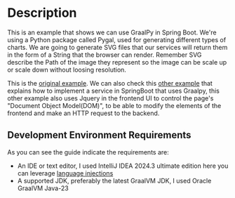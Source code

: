 # Description
This is an example that shows we can use GraalPy in Spring Boot. We're using a Python package
called Pygal, used for generating different types of charts. We are going to generate
SVG files that our services will return them in the form of a String that the browser can
render. Remember SVG describe the Path of the image they represent so the image can be
scale up or scale down without loosing resolution.

This is the [original example](https://github.com/graalvm/graal-languages-demos/tree/main/graalpy/graalpy-spring-boot-pygal-charts).
We can also check this [other example](https://github.com/graalvm/graal-languages-demos/tree/main/graalpy/graalpy-spring-boot-guide)
that explains how to implement a service in SpringBoot that uses Graalpy, this other example
also uses Jquery in the frontend UI to control the page's "Document Object Model(DOM)", to
be able to modify the elements of the frontend and make an HTTP request to the backend.

## Development Environment Requirements

As you can see the guide indicate the requirements are:

* An IDE or text editor, I used IntelliJ IDEA 2024.3 ultimate edition here you can leverage [language injections](https://www.jetbrains.com/help/idea/using-language-injections.html#use-language-injection-comments)
* A supported JDK, preferably the latest GraalVM JDK, I used Oracle GraalVM Java-23
